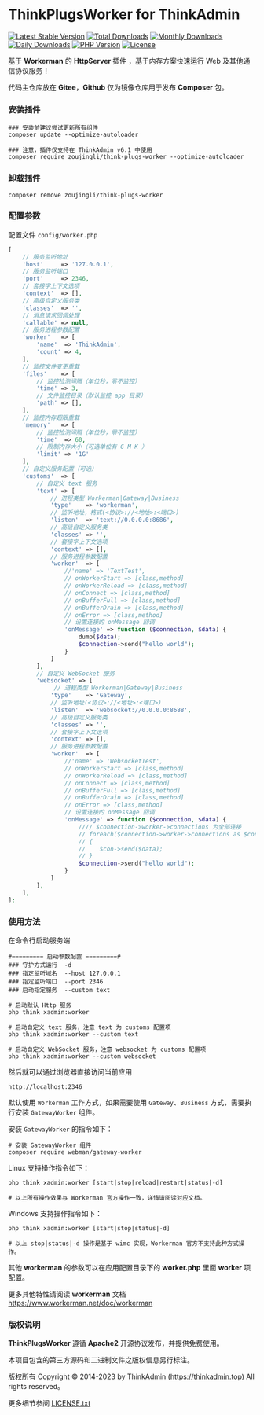 # ThinkPlugsWorker for ThinkAdmin

[![Latest Stable Version](https://poser.pugx.org/zoujingli/think-plugs-worker/v/stable)](https://packagist.org/packages/zoujingli/think-plugs-worker)
[![Total Downloads](https://poser.pugx.org/zoujingli/think-plugs-worker/downloads)](https://packagist.org/packages/zoujingli/think-plugs-worker)
[![Monthly Downloads](https://poser.pugx.org/zoujingli/think-plugs-worker/d/monthly)](https://packagist.org/packages/zoujingli/think-plugs-worker)
[![Daily Downloads](https://poser.pugx.org/zoujingli/think-plugs-worker/d/daily)](https://packagist.org/packages/zoujingli/think-plugs-worker)
[![PHP Version](https://doc.thinkadmin.top/static/icon/php-7.1.svg)](https://thinkadmin.top)
[![License](https://poser.pugx.org/zoujingli/think-plugs-worker/license)](https://gitee.com/zoujingli/think-plugs-worker/blob/master/license)

基于 **Workerman** 的 **HttpServer** 插件 ，基于内存方案快速运行 Web 及其他通信协议服务！

代码主仓库放在 **Gitee**，**Github** 仅为镜像仓库用于发布 **Composer** 包。

### 安装插件

```shell
### 安装前建议尝试更新所有组件
composer update --optimize-autoloader

### 注意，插件仅支持在 ThinkAdmin v6.1 中使用
composer require zoujingli/think-plugs-worker --optimize-autoloader
```

### 卸载插件

```shell
composer remove zoujingli/think-plugs-worker
```

### 配置参数

配置文件 `config/worker.php`

```php
[
    // 服务监听地址
    'host'     => '127.0.0.1',
    // 服务监听端口
    'port'     => 2346,
    // 套接字上下文选项
    'context'  => [],
    // 高级自定义服务类
    'classes'  => '',
    // 消息请求回调处理
    'callable' => null,
    // 服务进程参数配置
    'worker'   => [
        'name'  => 'ThinkAdmin',
        'count' => 4,
    ],
    // 监控文件变更重载
    'files'    => [
        // 监控检测间隔（单位秒，零不监控）
        'time' => 3,
        // 文件监控目录（默认监控 app 目录）
        'path' => [],
    ],
    // 监控内存超限重载
    'memory'   => [
        // 监控检测间隔（单位秒，零不监控）
        'time'  => 60,
        // 限制内存大小（可选单位有 G M K ）
        'limit' => '1G'
    ],
    // 自定义服务配置（可选）
    'customs'  => [
        // 自定义 text 服务
        'text' => [
            // 进程类型 Workerman|Gateway|Business 
            'type'    => 'workerman',
            // 监听地址，格式(<协议>://<地址>:<端口>)
            'listen'  => 'text://0.0.0.0:8686',
            // 高级自定义服务类
            'classes' => '',
            // 套接字上下文选项
            'context' => [],
            // 服务进程参数配置
            'worker'  => [
                //'name' => 'TextTest',
                // onWorkerStart => [class,method]
                // onWorkerReload => [class,method]
                // onConnect => [class,method]
                // onBufferFull => [class,method]
                // onBufferDrain => [class,method]
                // onError => [class,method]
                // 设置连接的 onMessage 回调
                'onMessage' => function ($connection, $data) {
                    dump($data);
                    $connection->send("hello world");
                }
            ]
        ],
        // 自定义 WebSocket 服务
        'websocket' => [
             // 进程类型 Workerman|Gateway|Business 
            'type'    => 'Gateway',
            // 监听地址(<协议>://<地址>:<端口>)
            'listen'  => 'websocket://0.0.0.0:8688',
            // 高级自定义服务类
            'classes' => '',
            // 套接字上下文选项
            'context' => [],
            // 服务进程参数配置
            'worker'  => [
                //'name' => 'WebsocketTest',
                // onWorkerStart => [class,method]
                // onWorkerReload => [class,method]
                // onConnect => [class,method]
                // onBufferFull => [class,method]
                // onBufferDrain => [class,method]
                // onError => [class,method]
                // 设置连接的 onMessage 回调
                'onMessage' => function ($connection, $data) {
                    //// $connection->worker->connections 为全部连接
                    // foreach($connection->worker->connections as $con)
                    // {
                    //    $con->send($data);
                    // }
                    $connection->send("hello world");
                }
            ]
        ],
    ],
];
```

### 使用方法

在命令行启动服务端

```shell
#========= 启动参数配置 =========#
### 守护方式运行  -d
### 指定监听域名  --host 127.0.0.1
### 指定监听端口  --port 2346 
### 启动指定服务  --custom text

# 启动默认 Http 服务
php think xadmin:worker

# 启动自定义 text 服务，注意 text 为 customs 配置项
php think xadmin:worker --custom text

# 启动自定义 WebSocket 服务，注意 websocket 为 customs 配置项
php think xadmin:worker --custom websocket

```

然后就可以通过浏览器直接访问当前应用

```
http://localhost:2346
```

默认使用 `Workerman` 工作方式，如果需要使用 `Gateway`、`Business` 方式，需要执行安装 `GatewayWorker` 组件。

安装 `GatewayWorker` 的指令如下：

```shell
# 安装 GatewayWorker 组件
composer require webman/gateway-worker
```

Linux 支持操作指令如下：

```shell
php think xadmin:worker [start|stop|reload|restart|status|-d]

# 以上所有操作效果与 Workerman 官方操作一致，详情请阅读对应文档。
```

Windows 支持操作指令如下：

```shell
php think xadmin:worker [start|stop|status|-d]

# 以上 stop|status|-d 操作是基于 wimc 实现，Workerman 官方不支持此种方式操作。  
```

其他 **workerman** 的参数可以在应用配置目录下的 **worker.php** 里面 **worker** 项配置。

更多其他特性请阅读 **workerman** 文档 https://www.workerman.net/doc/workerman

### 版权说明

**ThinkPlugsWorker** 遵循 **Apache2** 开源协议发布，并提供免费使用。

本项目包含的第三方源码和二进制文件之版权信息另行标注。

版权所有 Copyright © 2014-2023 by ThinkAdmin (https://thinkadmin.top) All rights reserved。

更多细节参阅 [LICENSE.txt](license)

